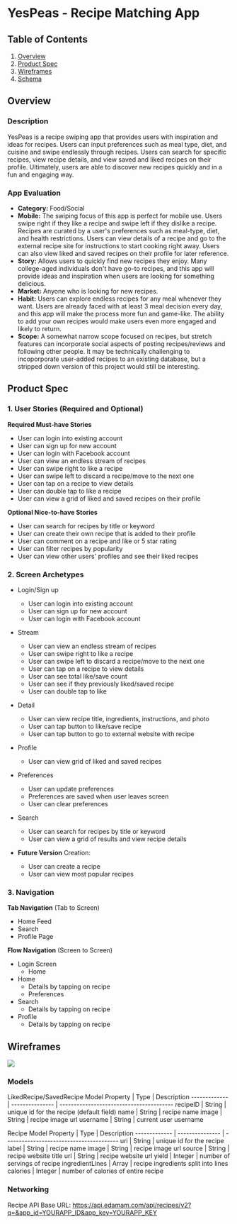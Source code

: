 # YesPeas - Recipe Matching App

## Table of Contents
1. [Overview](#Overview)
1. [Product Spec](#Product-Spec)
1. [Wireframes](#Wireframes)
2. [Schema](#Schema)

## Overview
### Description
YesPeas is a recipe swiping app that provides users with inspiration and ideas for recipes. Users can input preferences such as meal type, diet, and cuisine and swipe endlessly through recipes. Users can search for specific recipes, view recipe details, and view saved and liked recipes on their profile. Ultimately, users are able to discover new recipes quickly and in a fun and engaging way.

### App Evaluation

- **Category:** Food/Social
- **Mobile:** The swiping focus of this app is perfect for mobile use. Users swipe right if they like a recipe and swipe left if they dislike a recipe. Recipes are curated by a user's preferences such as meal-type, diet, and health restrictions. Users can view details of a recipe and go to the external recipe site for instructions to start cooking right away. Users can also view liked and saved recipes on their profile for later reference.
- **Story:** Allows users to quickly find new recipes they enjoy. Many college-aged individuals don't have go-to recipes, and this app will provide ideas and inspiration when users are looking for something delicious.
- **Market:** Anyone who is looking for new recipes.
- **Habit:** Users can explore endless recipes for any meal whenever they want. Users are already faced with at least 3 meal decision every day, and this app will make the process more fun and game-like. The ability to add your own recipes would make users even more engaged and likely to return.
- **Scope:** A somewhat narrow scope focused on recipes, but stretch features can incorporate social aspects of posting recipes/reviews and following other people. It may be technically challenging to incoporporate user-added recipes to an existing database, but a stripped down version of this project would still be interesting.


## Product Spec

### 1. User Stories (Required and Optional)

**Required Must-have Stories**

* User can login into existing account
* User can sign up for new account
* User can login with Facebook account
* User can view an endless stream of recipes
* User can swipe right to like a recipe
* User can swipe left to discard a recipe/move to the next one
* User can tap on a recipe to view details
* User can double tap to like a recipe
* User can view a grid of liked and saved recipes on their profile

**Optional Nice-to-have Stories**

* User can search for recipes by title or keyword
* User can create their own recipe that is added to their profile
* User can comment on a recipe and like or 5 star rating
* User can filter recipes by popularity
* User can view other users' profiles and see their liked recipes

### 2. Screen Archetypes

* Login/Sign up
    * User can login into existing account
    * User can sign up for new account
    * User can login with Facebook account


* Stream
    * User can view an endless stream of recipes
    * User can swipe right to like a recipe
    * User can swipe left to discard a recipe/move to the next one
    * User can tap on a recipe to view details
    * User can see total like/save count
    * User can see if they previously liked/saved recipe
    * User can double tap to like


* Detail
    * User can view recipe title, ingredients, instructions, and photo
    * User can tap button to like/save recipe
    * User can tap button to go to external website with recipe


* Profile
    * User can view grid of liked and saved recipes


* Preferences
    * User can update preferences
    * Preferences are saved when user leaves screen
    * User can clear preferences


* Search
   * User can search for recipes by title or keyword
   * User can view a grid of results and view recipe details


* **Future Version** Creation: 
    * User can create a recipe
    * User can view most popular recipes


### 3. Navigation

**Tab Navigation** (Tab to Screen)

* Home Feed
* Search
* Profile Page


**Flow Navigation** (Screen to Screen)

* Login Screen
   * Home
* Home
    * Details by tapping on recipe
    * Preferences
 * Search
    * Details by tapping on recipe
 * Profile
    * Details by tapping on recipe
   

## Wireframes
![](https://i.imgur.com/u2GmGAx.jpg)

### Models
LikedRecipe/SavedRecipe Model
Property      | Type	           | Description
------------- | --------------- | ----------------------------------------
recipeID      | String	        | unique id for the recipe (default field)
name          | String          | recipe name
image         | String          | recipe image url
username      | String          | current user username

Recipe Model
Property        | Type	          | Description
-------------   | --------------- | ----------------------------------------
uri             | String	       | unique id for the recipe
label           | String          | recipe name
image           | String          | recipe image url
source          | String          | recipe website title
url             | String          | recipe website url
yield           | Integer         | number of servings of recipe
ingredientLines | Array           | recipe ingredients split into lines
calories        | Integer         | number of calories of entire recipe

### Networking
Recipe API
Base URL: https://api.edamam.com/api/recipes/v2?q=&app_id=YOURAPP_ID&app_key=YOURAPP_KEY

